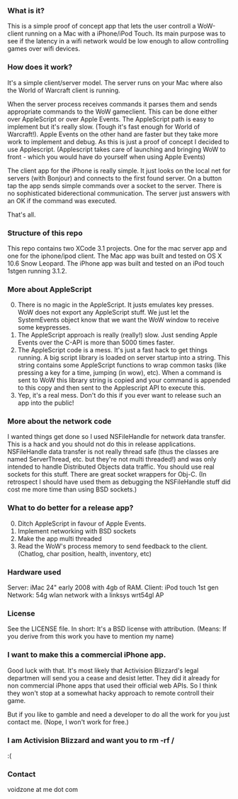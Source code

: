 ### What is it?
This is a simple proof of concept app that lets the user controll a WoW-client running on a Mac with a iPhone/iPod Touch.
Its main purpose was to see if the latency in a wifi network would be low enough to allow controlling games over wifi devices.

### How does it work?
It's a simple client/server model. The server runs on your Mac where also the World of Warcraft client is running. 

When the server process receives commands it parses them and sends appropriate commands to the WoW gameclient. This can be done either over AppleScript or over Apple Events. The AppleScript path is easy to implement but it's really slow. (Tough it's fast enough for World of Warcraft!). Apple Events on the other hand are faster but they take more work to implement and debug. As this is just a proof of concept I decided to use Applescript. (Applescript takes care of launching and bringing WoW to front - which you would have do yourself when using Apple Events)

The client app for the iPhone is really simple. It just looks on the local net for servers (with Bonjour) and connects to the first found server. On a button tap the app sends simple commands over a socket to the server. There is no sophisticated biderectional communication. The server just answers with an OK if the command was executed.

That's all.

### Structure of this repo
This repo contains two XCode 3.1 projects. One for the mac server app and one for the iphone/ipod client.
The Mac app was built and tested on OS X 10.6 Snow Leopard.
The iPhone app was built and tested on an iPod touch 1stgen running 3.1.2.

### More about AppleScript
0. There is no magic in the AppleScript. It justs emulates key presses. WoW does not export any AppleScript stuff. We just let the SystemEvents object know that we want the WoW window to receive some keypresses.
1. The AppleScript approach is really (really!) slow. Just sending Apple Events over the C-API is more than 5000 times faster.
2. The AppleScript code is a mess. It's just a fast hack to get things running. A big script library is loaded on server startup into a string. This string contains some AppleScript functions to wrap common tasks (like pressing a key for a time, jumping (in wow), etc). When a command is sent to WoW this library string is copied and your command is appended to this copy and then sent to the Applescript API to execute this.
3. Yep, it's a real mess. Don't do this if you ever want to release such an app into the public!

### More about the network code
I wanted things get done so I used NSFileHandle for network data transfer. This is a hack and you should not do this in release applications. NSFileHandle data transfer is not really thread safe (thus the classes are named ServerThread, etc. but they're not multi threaded!) and was only intended to handle Distributed Objects data traffic. You should use real sockets for this stuff. There are great socket wrappers for Obj-C. (In retrospect I should have used them as debugging the NSFileHandle stuff did cost me more time than using BSD sockets.)

### What to do better for a release app?
0. Ditch AppleScript in favour of Apple Events. 
1. Implement networking with BSD sockets
2. Make the app multi threaded
3. Read the WoW's process memory to send feedback to the client. (Chatlog, char position, health, inventory, etc)

### Hardware used
Server: iMac 24" early 2008 with 4gb of RAM.
Client: iPod touch 1st gen
Network: 54g wlan network with a linksys wrt54gl AP

### License
See the LICENSE file. In short: It's a BSD license with attribution. (Means: If you derive from this work you have to mention my name)

### I want to make this a commercial iPhone app.
Good luck with that. It's most likely that Activision Blizzard's legal departmen will send you a cease and desist letter. They did it already for non commercial iPhone apps that used their official web APIs. So I think they won't stop at a somewhat hacky approach to remote controll their game.

But if you like to gamble and need a developer to do all the work for you just contact me. (Nope, I won't work for free.)

### I am Activision Blizzard and want you to rm -rf /
:(

### Contact
voidzone at me dot com
